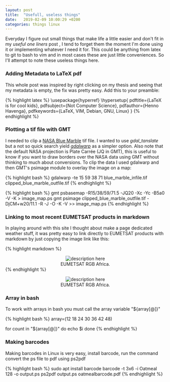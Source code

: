 ```yaml
---
layout: post
title:  "Usefull, useless things"
date:   2019-02-09 10:00:29 +0200
categories: things linux
---
```


Everyday I figure out small things that make life a little easier and don't fit
in my *useful one liners* post , I tend to forget them the moment I'm done
using it or implementing whatever I need it for. This could be anything from
latex to git to bash to vim and in most cases these are just little
conveniences. So I'll attempt to note these useless things here. 

### Adding Metadata to LaTeX pdf
This whole post was inspired by right clicking on my thesis and seeing that my
metadata is empty, the fix was pretty easy. Add this to your preamble:

{% highlight latex %}
\usepackage{hyperref}
\hypersetup{
    pdftitle={LaTeX is for cool kids},
    pdfsubject={Not Computer Science},
    pdfauthor={Henno Havenga},
    pdfkeywords={LaTeX, VIM, Debian, GNU, Linux}
}
{% endhighlight %}

### Plotting a tif file with GMT 
I needed to clip a [NASA Blue
Marble](https://visibleearth.nasa.gov/view_cat.php?categoryID=1484) tif file.
I wanted to use *gdal_tanslate* but a not so quick search yield
[*gdalwarp*](https://joeyklee.github.io/broc-cli-geo/guide/XX_raster_cropping_and_clipping.html)
as a simpler option. Also note that the default NASA projection is Plate Carrée
(JQ in GMT), this is useful to know if you want to draw borders over the NASA
data using GMT without thinking to much about conversions. To clip the data
I used gdalwarp and then GMT's psimage module to overlay the image on a map:

{% highlight bash %}
gdalwarp -te 15 59 38 71 blue_marble_infile.tif clipped_blue_marble_outfile.tif
{% endhighlight %}

{% highlight bash %}
gmt psbasemap -R15/38/59/71.5 -JQ20 -Xc -Yc -B5a0 -V -K > image_map.ps
gmt psimage clipped_blue_marble_outfile.tif -DjCM+w20/11.1 -R -J -O -K -V >> image_map.ps
{% endhighlight %}

### Linking to most recent EUMETSAT products in markdown
In playing around with this site I thought about make a page dedicated weather
stuff, it was pretty easy to link directly to EUMETSAT products with markdown
by just copying the image link like this:

{% highlight markdown %}
    <center> <td align="center" valign="center"> <img
    SRC="http://oiswww.eumetsat.org/IPPS/html/latestImages/EUMETSAT_MSG_RGBNatColour_LowResolution.jpg"
    alt="description here" /> <br /> EUMETSAT RGB Africa. </td> </tr> </center>
{% endhighlight %}
<center> <td align="center" valign="center"> <img
SRC="http://oiswww.eumetsat.org/IPPS/html/latestImages/EUMETSAT_MSG_RGBNatColour_LowResolution.jpg"
alt="description here" /> <br /> EUMETSAT RGB Africa. </td> </center>

### Array in bash

To work with arrays in bash you must call the array variable 
"${array[@]}"

{% highlight bash %}
array=(12 18 24 30 36 42 48)

for count in "${array[@]}" 
do 
    echo $i 
done
{% endhighlight %}

### Making barcodes
Making barcodes in Linux is very easy, install barcode, run the command convert the ps file to pdf using ps2pdf

{% highlight bash %}
sudo apt install barcode
barcode -t 3x6 -i Oatmeal 128 -o output.ps
ps2pdf output.ps oatmealbarcode.pdf
{% endhighlight %}
